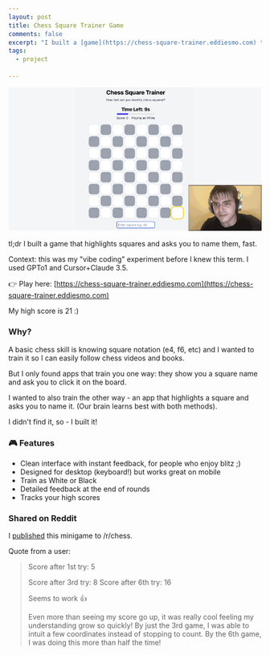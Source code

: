 ```yaml
---
layout: post
title: Chess Square Trainer Game
comments: false
excerpt: "I built a [game](https://chess-square-trainer.eddiesmo.com) that highlights squares and asks you to name them, fast. "
tags:
  - project

---
```

![Chess Square Trainer - a game to learn chess square notation](/images/chess/social_preview_image.jpg)

tl;dr I built a game that highlights squares and asks you to name them, fast.

Context: this was my "vibe coding" experiment before I knew this term. I used GPTo1 and Cursor+Claude 3.5.

👉 Play here: [https://chess-square-trainer.eddiesmo.com](https://chess-square-trainer.eddiesmo.com)

My high score is 21 :) 

### Why?

A basic chess skill is knowing square notation (e4, f6, etc) and I wanted to train it so I can easily follow chess videos and books.

But I only found apps that train you one way: they show you a square name and ask you to click it on the board.

I wanted to also train the other way - an app that highlights a square and asks you to name it. (Our brain learns best with both methods).

I didn't find it, so - I built it!

### 🎮 Features
- Clean interface with instant feedback, for people who enjoy blitz ;)
- Designed for desktop (keyboard!) but works great on mobile
- Train as White or Black
- Detailed feedback at the end of rounds
- Tracks your high scores


### Shared on Reddit

I [published](https://www.reddit.com/r/chess/comments/1img7j4/i_built_a_chess_notation_trainer_how_fast_can_you/) this minigame to /r/chess.

Quote from a user:

> Score after 1st try: 5
>
> Score after 3rd try: 8
> Score after 6th try: 16
>
> Seems to work  👍
>
> Even more than seeing my score go up, it was really cool feeling my understanding grow so quickly! By just the 3rd game, I was able to intuit a few coordinates instead of stopping to count. By the 6th game, I was doing this more than half the time!


